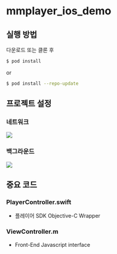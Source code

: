 # mmplayer_ios_demo
## 실행 방법
다운로드 또는 클론 후
```bash
$ pod install
```
or
```bash
$ pod install --repo-update
```

## 프로젝트 설정
### 네트워크
<img src="https://user-images.githubusercontent.com/30849633/34426668-7eccc146-ec7c-11e7-9431-3783b186ece7.png"/>

### 백그라운드
<img src="https://user-images.githubusercontent.com/30849633/34426667-7ea26108-ec7c-11e7-89ca-8dd3c8b34a9f.png"/>

## 중요 코드
### PlayerController.swift 
- 플레이어 SDK Objective-C Wrapper

### ViewController.m
- Front-End Javascript interface
